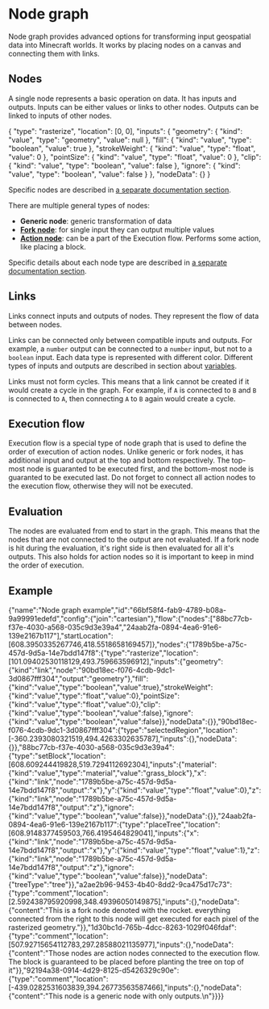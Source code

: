 # Node graph

Node graph provides advanced options for transforming input geospatial data into Minecraft worlds. It works by placing nodes on a canvas and connecting them with links.

## Nodes

A single node represents a basic operation on data. It has inputs and outputs. Inputs can be either values or links to other nodes. Outputs can be linked to inputs of other nodes.

<Node>
    {
        "type": "rasterize",
        "location": [0, 0],
        "inputs": {
            "geometry": {
                "kind": "value",
                "type": "geometry",
                "value": null
            },
            "fill": {
                "kind": "value",
                "type": "boolean",
                "value": true
            },
            "strokeWeight": {
                "kind": "value",
                "type": "float",
                "value": 0
            },
            "pointSize": {
                "kind": "value",
                "type": "float",
                "value": 0
            },
            "clip": {
                "kind": "value",
                "type": "boolean",
                "value": false
            },
            "ignore": {
                "kind": "value",
                "type": "boolean",
                "value": false
            }
        },
        "nodeData": {}
    }
</Node>

Specific nodes are described in [a separate documentation section](/nodes).

There are multiple general types of nodes:

-   **Generic node**: generic transformation of data
-   **[Fork node](node_types/fork)**: for single input they can output multiple values
-   **[Action node](node_types/action)**: can be a part of the Execution flow. Performs some action, like placing a block.

Specific details about each node type are described in [a separate documentation section](node_types).

## Links

Links connect inputs and outputs of nodes. They represent the flow of data between nodes.

Links can be connected only between compatible inputs and outputs. For example, a `number` output can be connected to a `number` input, but not to a `boolean` input. Each data type is represented with different color. Different types of inputs and outputs are described in section about [variables](variables).

Links must not form cycles. This means that a link cannot be created if it would create a cycle in the graph. For example, if `A` is connected to `B` and `B` is connected to `A`, then connecting `A` to `B` again would create a cycle.

## Execution flow

Execution flow is a special type of node graph that is used to define the order of execution of action nodes. Unlike generic or fork nodes, it has additional input and output at the top and bottom respectively. The top-most node is guaranted to be executed first, and the bottom-most node is guaranted to be executed last. Do not forget to connect all action nodes to the execution flow, otherwise they will not be executed.

## Evaluation

The nodes are evaluated from end to start in the graph. This means that the nodes that are not connected to the output are not evaluated. If a fork node is hit during the evaluation, it's right side is then evaluated for all it's outputs. This also holds for action nodes so it is important to keep in mind the order of execution.

## Example

<NodeGraph>
    {"name":"Node graph example","id":"66bf58f4-fab9-4789-b08a-9a99991edefd","config":{"join":"cartesian"},"flow":{"nodes":["88bc77cb-f37e-4030-a568-035c9d3e39a4","24aab2fa-0894-4ea6-91e6-139e2167b117"],"startLocation":[608.3950335267746,418.5518658169457]},"nodes":{"1789b5be-a75c-457d-9d5a-14e7bdd147f8":{"type":"rasterize","location":[101.09402530118129,493.759663596912],"inputs":{"geometry":{"kind":"link","node":"90bd18ec-f076-4cdb-9dc1-3d0867fff304","output":"geometry"},"fill":{"kind":"value","type":"boolean","value":true},"strokeWeight":{"kind":"value","type":"float","value":0},"pointSize":{"kind":"value","type":"float","value":0},"clip":{"kind":"value","type":"boolean","value":false},"ignore":{"kind":"value","type":"boolean","value":false}},"nodeData":{}},"90bd18ec-f076-4cdb-9dc1-3d0867fff304":{"type":"selectedRegion","location":[-360.2393080321519,494.4263302635787],"inputs":{},"nodeData":{}},"88bc77cb-f37e-4030-a568-035c9d3e39a4":{"type":"setBlock","location":[608.609244419828,519.7294112692304],"inputs":{"material":{"kind":"value","type":"material","value":"grass_block"},"x":{"kind":"link","node":"1789b5be-a75c-457d-9d5a-14e7bdd147f8","output":"x"},"y":{"kind":"value","type":"float","value":0},"z":{"kind":"link","node":"1789b5be-a75c-457d-9d5a-14e7bdd147f8","output":"z"},"ignore":{"kind":"value","type":"boolean","value":false}},"nodeData":{}},"24aab2fa-0894-4ea6-91e6-139e2167b117":{"type":"placeTree","location":[608.9148377459503,766.4195464829041],"inputs":{"x":{"kind":"link","node":"1789b5be-a75c-457d-9d5a-14e7bdd147f8","output":"x"},"y":{"kind":"value","type":"float","value":1},"z":{"kind":"link","node":"1789b5be-a75c-457d-9d5a-14e7bdd147f8","output":"z"},"ignore":{"kind":"value","type":"boolean","value":false}},"nodeData":{"treeType":"tree"}},"a2ae2b96-9453-4b40-8dd2-9ca475d17c73":{"type":"comment","location":[2.592438795920998,348.49396050149875],"inputs":{},"nodeData":{"content":"This is a fork node denoted with the rocket. everything connected from the right to this node will get executed for each pixel of the rasterized geometry."}},"1d30bc1d-765b-4dcc-8263-1029f046fdaf":{"type":"comment","location":[507.92715654112783,297.28588021135977],"inputs":{},"nodeData":{"content":"Those nodes are action nodes connected to the execution flow. The block is guaranteed to be placed before planting the tree on top of it"}},"92194a38-0914-4d29-8125-d5426329c90e":{"type":"comment","location":[-439.0282531603839,394.26773563587466],"inputs":{},"nodeData":{"content":"This node is a generic node with only outputs.\n"}}}}
</NodeGraph>
